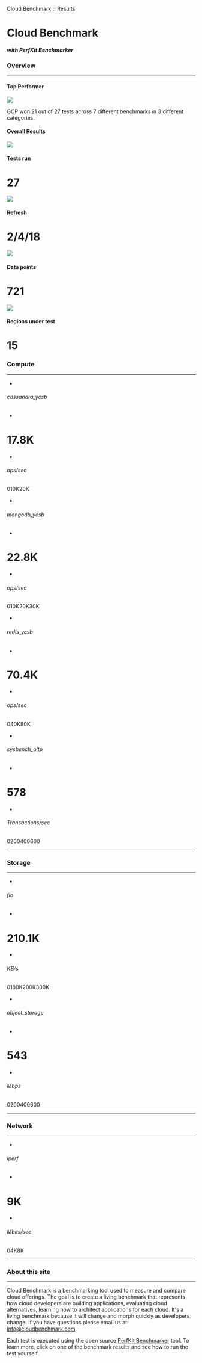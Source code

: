 Cloud Benchmark :: Results

#  Cloud Benchmark

#####  with PerfKit Benchmarker

### Overview

* * *

#### Top Performer

 ![](../_resources/2004a62b67ada248121f5f5ecf274602.png)

GCP won 21 out of 27 tests across 7 different benchmarks in 3 different categories.

#### Overall Results

 ![](../_resources/25ac7e8f4446e359b68bd5c157faf8e3.png)

#### Tests run

# 27

 ![](../_resources/81c090974e600e19d82861dc06f59bb2.png)

#### Refresh

# 2/4/18

 ![](../_resources/88d9e88bfda0b96e4c7988f6624a9b12.png)

#### Data points

# 721

 ![](../_resources/e6faf572f6436214814fc12fd7204ec1.png)

#### Regions under test

# 15

### Compute

* * *

-

######  cassandra_ycsb

-

# 17.8K

-

###### ops/sec

   010K20K

-

######  mongodb_ycsb

-

# 22.8K

-

###### ops/sec

   010K20K30K

-

######  redis_ycsb

-

# 70.4K

-

###### ops/sec

   040K80K

-

######  sysbench_oltp

-

# 578

-

###### Transactions/sec

   0200400600

* * *

### Storage

* * *

-

######  fio

-

# 210.1K

-

###### KB/s

   0100K200K300K

-

######  object_storage

-

# 543

-

###### Mbps

   0200400600

* * *

### Network

* * *

-

######  iperf

-

# 9K

-

###### Mbits/sec

   04K8K

* * *

### About this site

* * *

Cloud Benchmark is a benchmarking tool used to measure and compare cloud offerings. The goal is to create a living benchmark that represents how cloud developers are building applications, evaluating cloud alternatives, learning how to architect applications for each cloud. It's a living benchmark because it will change and morph quickly as developers change. If you have questions please email us at: [info@cloudbenchmark.com](https://www.cloudbenchmark.com/mailto:info@cloudbenchmark.com).

Each test is executed using the open source [PerfKit Benchmarker](http://www.perfkitbenchmarker.org/) tool. To learn more, click on one of the benchmark results and see how to run the test yourself.